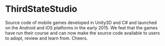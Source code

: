 # ThirdStateStudio
Source code of mobile games developed in Unity3D and C# and launched on the Android and iOS platforms in the early 2015. We feel that the games have run their course and can now make the source code available to users to adopt, review and learn from. Cheers.
